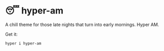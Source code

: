 # 😴 hyper-am

A chill theme for those late nights that turn into early mornings. Hyper AM.

Get it:

```bash
hyper i hyper-am
```
